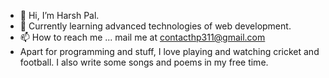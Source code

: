 - 👋 Hi, I’m Harsh Pal.
- 👀 Currently learning advanced technologies of web development.
- 📫 How to reach me ... mail me at contacthp311@gmail.com
- Apart for programming and stuff, I love playing and watching cricket and football. I also write some songs and poems in my free time.

<!---
harshpa324/harshpa324 is a ✨ special ✨ repository because its `README.md` (this file) appears on your GitHub profile.
You can click the Preview link to take a look at your changes.
--->
